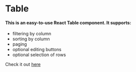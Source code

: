 # Table

#### This is an easy-to-use React Table component.  It supports:
 * filtering by column
 * sorting by column
 * paging
 * optional editing buttons
 * optional selection of rows

Check it out [here](https://output.jsbin.com/xesotuv)
